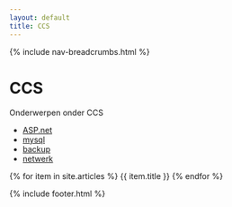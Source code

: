 ```yaml
---
layout: default
title: CCS
---
```


{% include nav-breadcrumbs.html %}


# CCS
Onderwerpen onder CCS
* [ASP.net](asp/)
* [mysql](mysql)
* [backup](backup/)
* [netwerk](netwerk/)




{% for item in site.articles %}
{{ item.title }}
{% endfor %}


{% include footer.html %}

